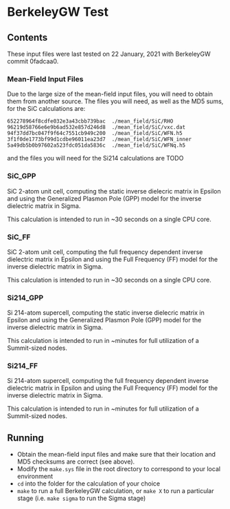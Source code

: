 # BerkeleyGW Test

## Contents

These input files were last tested on 22 January, 2021 with BerkeleyGW commit
0fadcaa0.

### Mean-Field Input Files

Due to the large size of the mean-field input files, you will need to obtain
them from another source.  The files you will need, as well as the MD5 sums,
for the SiC calculations are:
```
652278964f8cdfe032e3a43cbb739bac  ./mean_field/SiC/RHO
96219d58766e6e9b6ad532e857d246d8  ./mean_field/SiC/vxc.dat
94f37dd7bc047f9f64c7551cb949c200  ./mean_field/SiC/WFN.h5
3f1f0de1773bf99d1cdbe96011ea23d7  ./mean_field/SiC/WFN_inner
5a49db5b0b97602a523fdc051da5836c  ./mean_field/SiC/WFNq.h5
```
and the files you will need for the Si214 calculations are TODO

### SiC\_GPP

SiC 2-atom unit cell, computing the static inverse dielecric matrix in Epsilon
and using the Generalized Plasmon Pole (GPP) model for the inverse dielectric
matrix in Sigma.

This calculation is intended to run in ~30 seconds on a single CPU core.

### SiC\_FF

SiC 2-atom unit cell, computing the full frequency dependent inverse dielectric
matrix in Epsilon and using the Full Frequency (FF) model for the inverse
dielectric matrix in Sigma.

This calculation is intended to run in ~30 seconds on a single CPU core.

### Si214\_GPP

Si 214-atom supercell, computing the static inverse dielecric matrix in Epsilon
and using the Generalized Plasmon Pole (GPP) model for the inverse dielectric
matrix in Sigma.

This calculation is intended to run in ~minutes for full utilization of a 
Summit-sized nodes.

### Si214\_FF

Si 214-atom supercell, computing the full frequency dependent inverse dielectric
matrix in Epsilon and using the Full Frequency (FF) model for the inverse
dielectric matrix in Sigma.

This calculation is intended to run in ~minutes for full utilization of a 
Summit-sized nodes.

## Running

* Obtain the mean-field input files and make sure that their location and MD5
  checksums are correct (see above).
* Modify the `make.sys` file in the root directory to correspond to your local
  environment
* `cd` into the folder for the calculation of your choice
* `make` to run a full BerkeleyGW calculation, or `make X` to run a particular
  stage (i.e. `make sigma` to run the Sigma stage)

